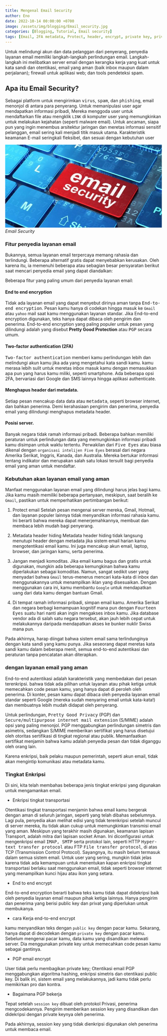 ```yaml
---
title: Mengenal Email Security
author: Eno
date: 2022-10-14 00:00:00 +0700
image: /assets/img/blogging/Email_security.jpg
categories: [Blogging, Tutorial, Email security]
tags: [Email, 2FA metadata, Protect, header, encrypt, private key, private key, PGP, session key]
---
```


Untuk melindungi akun dan data pelanggan dari penyerang, penyedia layanan email memiliki langkah-langkah perlindungan email. Langkah-langkah ini melibatkan server email dengan kerangka kerja yang kuat untuk kata sandi dan otentikasi, email yang aman (baik inbox maupun dalam perjalanan); firewall untuk aplikasi web; dan tools pendeteksi spam.

## Apa itu Email Security?

Sebagai platform untuk mengirimkan <kbd>virus</kbd>, <kbd>spam</kbd>, dan <kbd>phishing</kbd>, email menonjol di antara para penyerang. Untuk memanipulasi user agar mendapatkan informasi pribadi, Mereka menggoda user untuk mendaftarkan file atau mengklik `LINK` di komputer user yang memungkinkan untuk melakukan kejahatan (seperti malware email). Untuk ancaman, siapa pun yang ingin menembus arsitektur jaringan dan meretas informasi sensitif pelanggan, email sering kali menjadi titik masuk utama. Karakteristik keamanan E-mail seringkali fleksibel, dan sesuai dengan kebutuhan user

![img-description](/assets/img/blogging/Email_security.jpg)_Email Security_

### Fitur penyedia layanan email
Bukannya, semua layanan email terpercaya memang rahasia dan terlindungi. Beberapa alternatif gratis dapat menyebabkan kerusakan. Oleh karena itu, ia memenuhi beberapa atau sebagian besar persyaratan berikut saat mencari penyedia email yang dapat diandalkan:

Beberapa fitur yang paling umum dari penyedia layanan email:

#### End to end encryption

Tidak ada layanan email yang dapat menyebut dirinya aman tanpa <kbd>End-to-end encryption</kbd>. Pesan kamu hanya di codekan hingga masuk ke `Gmail` atau `yahoo` mail saat kamu menggunakan layanan standar. Jika End-to-end encryption digunakan, teks hanya dapat dibaca oleh pengirim dan penerima. End-to-end encryption yang paling populer untuk pesan yang dilindungi adalah yang disebut **Pretty Good Protection** atau <kbd>PGP</kbd> secara umum.

#### Two-factor authentication (2FA)

<kbd>Two-factor authentication</kbd> memberi kamu perlindungan lebih dan melindungi akun kamu jika ada yang mengetahui kata sandi kamu. kamu merasa lebih sulit untuk meretas inbox masuk kamu dengan memasukkan apa pun yang harus kamu miliki, seperti smartphone. Ada beberapa opsi 2FA, bervariasi dari Google dan SMS
lainnya hingga aplikasi authenticate.

#### Menghapus header dari metadata.

Setiap pesan mencakup data data atau <kbd>metadata</kbd>, seperti browser internet, dan bahkan penerima. Demi kerahasiaan pengirim dan penerima, penyedia email yang dilindungi menghapus metadata header.

#### Posisi server.

Banyak negara tidak ramah informasi pribadi. Beberapa bahkan memiliki peraturan untuk perlindungan data yang memungkinkan informasi pribadi kamu disimpan untuk waktu tertentu. Perwakilan dari <kbd>Five Eyes</kbd> atau biasa dikenal dengan `organisasi intelijen Five Eyes` berasal dari negara Amerika Serikat, Inggris, Kanada, dan Australia. Mereka bertukar informasi tentang indikator dan merupakan salah satu lokasi tersulit bagi penyedia email yang aman untuk mendaftar.

### Kebutuhan akan layanan email yang aman

Manfaat menggunakan layanan email yang dilindungi harus jelas bagi kamu. Jika kamu masih memiliki beberapa pertanyaan, meskipun, saat beralih ke `Gmail`, pastikan untuk memperhatikan pertimbangan berikut:

1. Protect email
Setelah pesan mengenai server mereka, Gmail, Hotmail, dan layanan populer lainnya tidak menyandikan informasi rahasia kamu. Ini berarti bahwa mereka dapat menerjemahkannya, membuat dan membaca lebih mudah bagi penyerang.

2. Metadata header hiding
Metadata header hiding tidak langsung menutupi header dengan metadata jika sistem email harian kamu mengotentikasi email kamu. Ini juga mencakup akun email, laptop, browser, dan jaringan kamu, serta penerima.

3. Jangan menjadi komoditas.
Jika email kamu bagus dan gratis untuk digunakan, mungkin ada beberapa kemungkinan bahwa kamu diperlakukan sebagai komoditas. Namun, sangat sedikit user yang menyadari bahwa `Gmail` terus-menerus mencari kata-kata di inbox dan menggunakannya untuk menampilkan iklan yang disesuaikan. Dengan menggunakan cara ini, kamu membantu `Google` untuk mendapatkan uang dari data kamu dengan bantuan Gmail.

4. Di tempat ramah informasi pribadi, simpan email kamu.
Amerika Serikat dan negara berbagi kemampuan kognitif mana pun dengan <kbd>Fourteen Eyes</kbd> suatu hari nanti akan ingin mengakses inbox kamu. Jika database vendor ada di salah satu negara tersebut, akan jauh lebih cepat untuk melakukannya daripada mendapatkan akses ke bunker nuklir Swiss mana pun.

Pada akhirnya, harap diingat bahwa sistem email sama terlindunginya dengan kata sandi yang kamu punya. Jika seseorang dapat meretas kata sandi kamu dalam beberapa menit, semua end-to-end autentikasi dan peraturan tanpa pencatatan akan diterapkan.

### dengan layanan email yang aman

End-to-end autentikasi adalah karakteristik yang membedakan dari pesan terenkripsi. bahwa tidak ada pilihan untuk layanan atau pihak ketiga untuk memecahkan code pesan kamu, yang hanya dapat di peroleh oleh penerima. Di konter, pesan kamu dapat dibaca oleh penyedia layanan email standar seperti Google (mereka sudah menyaring email untuk kata-kata!) dan membuatnya lebih mudah didapat oleh penyerang.

Untuk perlindungan, <kbd>Pretty Good Privacy</kbd> (PGP) dan  <kbd>Secure/multipurpose internet mail extension</kbd> (S/MIME) adalah opsi yang paling menonjol. PGP menggabungkan perlindungan simetris dan asimetris, sedangkan S/MIME memberikan sertifikat yang harus disetujui oleh otoritas sertifikasi di tingkat regional atau publik. Memanfaatkan sertifikat menjamin bahwa kamu adalah penyedia pesan dan tidak diganggu oleh orang lain.

Karena enkripsi, baik pelaku maupun pemerintah, seperti akun email, tidak akan mengintip komunikasi atau metadata kamu.

### Tingkat Enkripsi

Di sini, kita telah membahas beberapa jenis tingkat enkripsi yang digunakan untuk mengamankan email.

- Enkripsi tingkat transportasi

Otentikasi tingkat transportasi menjamin bahwa email kamu bergerak dengan aman di seluruh jaringan, seperti yang telah dibahas sebelumnya. Lagi pula, penyedia akan melihat edisi yang tidak terenkripsi setelah muncul di server mereka, itu tidak akan cukup untuk memungkinkan transmisi email yang aman. Meskipun yang terakhir masih digunakan, keamanan lapisan Transport, adalah mitra dari lapisan socket Aman. Ini diconfigurasi untuk mengenkripsi email <kbd>IMAP, SMTP</kbd> serta protokol lain, seperti HTTP <kbd>Hyper-text transfer protocol</kbd>
atau FTP <kbd>File transfer protocol</kbd>, di atas TCP (Transmission Control Protocol). Sayangnya, itu masih belum termasuk dalam semua sistem email. Untuk user yang sering, mungkin tidak jelas karena tidak ada kemampuan untuk menentukan kapan enkripsi tingkat transportasi berlaku saat menggunakan email, tidak seperti browser internet yang menampilkan kunci hijau atau ikon yang setara.

- End to end encrypt

End-to-end encryption berarti bahwa teks kamu tidak dapat didekripsi baik oleh penyedia layanan email maupun pihak ketiga lainnya. Hanya pengirim dan penerima yang berisi public key dan privat yang diperlukan untuk membukanya.

- cara Kerja end-to-end encrypt

kamu menyandikan teks dengan `public key` dengan pacar kamu. Sekarang, hanya dapat di decodekan dengan `private key` dengan pacar kamu. Sebelum mengenai pacar kamu, data kamu yang disandikan melewati server. Dia menggunakan private key untuk memecahkan code pesan kamu sebagai gantinya.

- PGP email encrypt

User tidak perlu membagikan private key; Otentikasi email PGP menggabungkan algoritma hashing, enkripsi simetris dan otentikasi public key. Di balik ini, sistem email yang melakukannya, jadi kamu tidak perlu memikirkan pro dan kontra.

- Bagaimana PGP bekerja

Tepat setelah `session key` dibuat oleh protokol Privasi, penerima mengcodekannya. Pengirim memberikan session key yang disandikan dan didekripsi dengan private keynya oleh penerima.

Pada akhirnya, session key yang tidak dienkripsi digunakan oleh penerima untuk membaca email.
